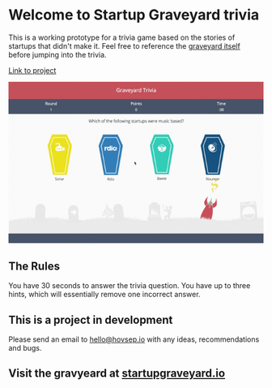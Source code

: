 # Welcome to Startup Graveyard trivia

This is a working prototype for a trivia game based on the stories of startups that didn't make it. Feel free to reference the [graveyard itself](http://startupgraveyard.io/) before jumping into the trivia.

[Link to project](https://hovsepa.github.io/graveyard-trivia/)

![alt text](./design/graveyard-trivia.gif "graveyard trivia protoype")

## The Rules
You have 30 seconds to answer the trivia question. You have up to three hints, which will essentially remove one incorrect answer.

## This is a project in development
Please send an email to [hello@hovsep.io](mailto:hello@hovsep.io) with any ideas, recommendations and bugs.

## Visit the gravyeard at [startupgraveyard.io](http://startupgraveyard.io/)
